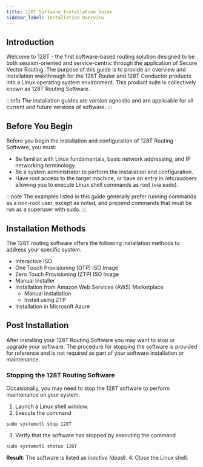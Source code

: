 ```yaml
---
title: 128T Software Installation Guide
sidebar_label: Installation Overview
---
```

## Introduction
Welcome to 128T - the first software-based routing solution designed to be both session-oriented and service-centric through the application of Secure Vector Routing. The purpose of this guide is to provide an overview and installation walkthrough for the 128T Router and 128T Conductor products into a Linux operating system environment. This product suite is collectively known as 128T Routing Software.

:::info
The installation guides are version agnostic and are applicable for all current and future versions of software.
:::

## Before You Begin
Before you begin the installation and configuration of 128T Routing Software, you must:
- Be familiar with Linux fundamentals, basic network addressing, and IP networking terminology. 
- Be a system administrator to perform the installation and configuration.
- Have root access to the target machine, or have an entry in /etc/sudoers allowing you to execute Linux shell commands as root (via sudo).

:::note
The examples listed in this guide generally prefer running commands as a non-root user, except as noted, and prepend commands that must be run as a superuser with sudo.
:::

## Installation Methods
The 128T routing software offers the following installation methods to address your specific system. 
 - Interactive ISO
 - One Touch Provisioning (OTP) ISO Image
 - Zero Touch Provisioning (ZTP) ISO Image
 - Manual Installer
 - Installation from Amazon Web Services (AWS) Marketplace
 	- Manual Installation
 	- Install using ZTP
 - Installation in Microsoft Azure	

## Post Installation

After installing your 128T Routing Software you may want to stop or upgrade your software. The procedure for stopping the software is provided for reference and is not required as part of your software installation or maintenance.

### Stopping the 128T Routing Software
Occasionally, you may need to stop the 128T software to perform maintenance on your system.

1. Launch a Linux shell window.
2. Execute the command
  ```
sudo systemctl stop 128T
  ```
3. Verify that the software has stopped by executing the command
  ```
sudo systemct1 status 128T
  ```
**Result**: The software is listed as _inactive (dead)_.
4. Close the Linux shell.
